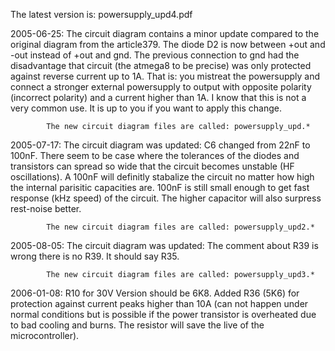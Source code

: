 The latest version is: powersupply_upd4.pdf


2005-06-25: The circuit diagram contains a minor update
            compared to the original diagram from the article379.
            The diode D2 is now between +out and -out instead of
            +out and gnd.
            The previous connection to gnd had the disadvantage that
            circuit (the atmega8 to be precise) was only protected against
            reverse current up to 1A. That is: you mistreat the powersupply
            and connect a stronger external powersupply to output
            with opposite polarity (incorrect polarity) and a current
            higher than 1A.
            I know that this is not a very common use. It is up to
            you if you want to apply this change.
       
            The new circuit diagram files are called: powersupply_upd.*


2005-07-17: The circuit diagram was updated:
            C6 changed from 22nF to 100nF. There seem to be case
	    where the tolerances of the diodes and transistors 
	    can spread so wide that the circuit becomes unstable
	    (HF oscillations). A 100nF will definitly stabalize the circuit
	    no matter how high the internal parisitic capacities are.
	    100nF is still small enough to get fast response (kHz speed) of
	    the circuit.
	    The higher capacitor will also surpress rest-noise better.

            The new circuit diagram files are called: powersupply_upd2.*

2005-08-05: The circuit diagram was updated: The comment about R39 is wrong
            there is no R39. It should say R35.

            The new circuit diagram files are called: powersupply_upd3.*

2006-01-08: R10 for 30V Version should be 6K8.
            Added R36 (5K6) for protection against current peaks higher
	    than 10A (can not happen under normal conditions but is possible
	    if the power transistor is overheated due to bad cooling and burns. 
	    The resistor will save the live of the microcontroller).

